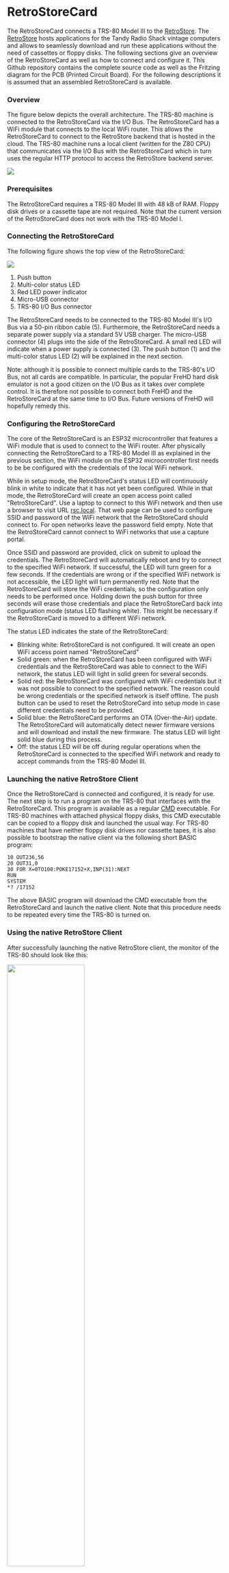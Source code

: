 # RetroStoreCard

The RetroStoreCard connects a TRS-80 Model III to the <a href="https://retrostore.org">RetroStore</a>.
The <a href="https://retrostore.org">RetroStore</a> hosts applications for the Tandy Radio Shack vintage computers
and allows to seamlessly download and run these applications without the need of cassettes or floppy disks. The
following sections give an overview of the RetroStoreCard as well as how to connect and configure it. This Github
repository contains the complete source code as well as the Fritzing diagram for the PCB (Printed Circuit Board).
For the following descriptions it is assumed that an assembled RetroStoreCard is available.

### Overview

The figure below depicts the overall architecture. The TRS-80 machine is connected to the RetroStoreCard via the I/O Bus.
The RetroStoreCard has a WiFi module that connects to the local WiFi router. This allows the RetroStoreCard to connect
to the RetroStore backend that is hosted in the cloud. The TRS-80 machine runs a local client (written for the Z80 CPU) that
communicates via the I/O Bus with the RetroStoreCard which in turn uses the regular HTTP protocol to access the RetroStore
backend server.

<img src="doc/rsc-architecture.png" />


### Prerequisites

The RetroStoreCard requires a TRS-80 Model III with 48 kB of RAM. Floppy disk drives or a cassette tape are not required.
Note that the current version of the RetroStoreCard does not work with the TRS-80 Model I.


### Connecting the RetroStoreCard

The following figure shows the top view of the RetroStoreCard:

<img src="doc/rsc.png" />

1. Push button
2. Multi-color status LED
3. Red LED power indicator
4. Micro-USB connector
5. TRS-80 I/O Bus connector

The RetroStoreCard needs to be connected to the TRS-80 Model III's I/O Bus via a 50-pin ribbon cable (5). Furthermore,
the RetroStoreCard needs a separate power supply via a standard 5V USB charger. The micro-USB connector (4) plugs into the
side of the RetroStoreCard. A small red LED will indicate when a power supply is connected (3). The push button (1) and the
multi-color status LED (2) will be explained in the next section.

Note: although it is possible to connect multiple cards to the TRS-80's I/O Bus, not all cards are compatible.
In particular, the popular FreHD hard disk emulator is not a good citizen on the I/O Bus as it takes over complete
control. It is therefore not possible to connect both FreHD and the RetroStoreCard at the same time to I/O Bus. Future
versions of FreHD will hopefully remedy this.


### Configuring the RetroStoreCard

The core of the RetroStoreCard is an ESP32 microcontroller that features a WiFi module that is used to connect
to the WiFi router. After physically connecting the RetroStoreCard to a TRS-80 Model III as explained in the
previous section, the WiFi module on the ESP32 microcontroller first needs to be be configured with
the credentials of the local WiFi network.

While in setup mode, the RetroStoreCard's status LED will continuously blink in white to indicate that it has not yet been
configured. While in that mode, the RetroStoreCard will create an open access point called "RetroStoreCard". Use a laptop
to connect to this WiFi network and then use a browser to visit URL <a href="rsc.local">rsc.local</a>. That web page can
be used to configure SSID and password of the WiFi network that the RetroStoreCard should connect to. For open networks
leave the password field empty. Note that the RetroStoreCard cannot connect to WiFi networks that use a capture portal.

Once SSID and password are provided, click on submit to upload the credentials. The RetroStoreCard will automatically
reboot and try to connect to the specified WiFi network. If  successful, the LED will turn green for a few seconds. If
the credentials are wrong or if the specified WiFi network is not accessible, the LED light will turn permanently red.
Note that the RetroStoreCard will store the WiFi credentials, so the configuration only needs to be performed once.
Holding down the push button for three seconds will erase those credentials and place the RetroStoreCard back into
configuration mode (status LED flashing white). This might be necessary if the RetroStoreCard is moved to a different
WiFi network.

The status LED indicates the state of the RetroStoreCard:

* Blinking white: RetroStoreCard is not configured. It will create an open WiFi access point named "RetroStoreCard"
* Solid green: when the RetroStoreCard has been configured with WiFi credentials and the RetroStoreCard was able
  to connect to the WiFi network, the status LED will light in solid green for several seconds.
* Solid red: the RetroStoreCard was configured with WiFi credentials but it was not possible to connect to the specified
  network. The reason could be wrong credentials or the specified network is itself offline. The push button can be
  used to reset the RetroStoreCard into setup mode in case different credentials need to be provided.
* Solid blue: the RetroStoreCard performs an OTA (Over-the-Air) update. The RetroStoreCard will automatically detect
  newer firmware versions and will download and install the new firmware. The status LED will light solid blue during
  this process.
* Off: the status LED will be off during regular operations when the RetroStoreCard is connected to the specified
  WiFi network and ready to accept commands from the TRS-80 Model III.
 
 ### Launching the native RetroStore Client
 
 Once the RetroStoreCard is connected and configured, it is ready for use. The next step is to run a program
 on the TRS-80 that interfaces with the RetroStoreCard. This program is available as a regular
 <a href="https://github.com/apuder/tpk/raw/master/src/main/resources/apps/rsclient/RSCLIENT.CMD">CMD</a> executable.
 For TRS-80 machines with attached physical floppy disks, this CMD executable can be copied to a floppy disk
 and launched the usual way. For TRS-80 machines that have neither floppy disk drives nor cassette tapes, it
 is also possible to bootstrap the native client via the following short BASIC program:
 
 ```BASIC
 10 OUT236,56
 20 OUT31,0
 30 FOR X=0TO100:POKE17152+X,INP(31):NEXT
 RUN
 SYSTEM
 *? /17152
 ```
 
 The above BASIC program will download the CMD executable from the RetroStoreCard and launch the native client.
 Note that this procedure needs to be repeated every time the TRS-80 is turned on.
 
 ### Using the native RetroStore Client
 
 After successfully launching the native RetroStore client, the monitor of the TRS-80 should look like this:
 
 <img src="doc/rsclient-1.png" width="60%"/>
 
 The screenshot above shows the main menu of the native RetroStore client. The arrow indicates the currently selected menu item.
 The up and down cursor keys can be used to move between the various menu items. Hitting the ENTER key will activate the currently
 selected menu item. Pressing CLEAR or BREAK in sub-menus will return to the previous menu.
 
 Keyboard controls:
 
 * Cursor up/down: toggle menu selection
 * ENTER: select current menu selection
 * BREAK/CLEAR: exit to previous screen
 